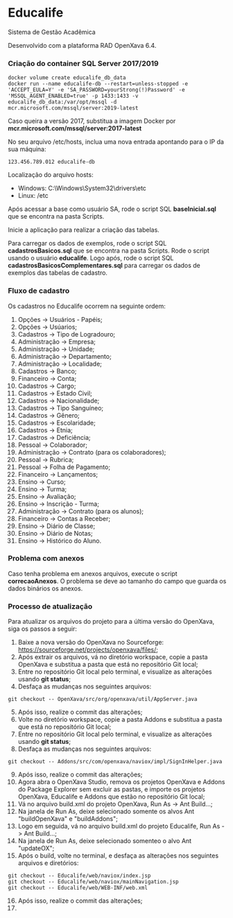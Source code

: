 Educalife
=========

Sistema de Gestão Acadêmica

Desenvolvido com a plataforma RAD OpenXava 6.4.

### Criação do container SQL Server 2017/2019

```
docker volume create educalife_db_data
docker run --name educalife-db --restart=unless-stopped -e 'ACCEPT_EULA=Y' -e 'SA_PASSWORD=yourStrong(!)Password' -e 'MSSQL_AGENT_ENABLED=true' -p 1433:1433 -v educalife_db_data:/var/opt/mssql -d mcr.microsoft.com/mssql/server:2019-latest
```

Caso queira a versão 2017, substitua a imagem Docker por __mcr.microsoft.com/mssql/server:2017-latest__

No seu arquivo /etc/hosts, inclua uma nova entrada apontando para o IP da sua máquina:

```
123.456.789.012 educalife-db
```

Localização do arquivo hosts:
- Windows: C:\Windows\System32\drivers\etc
- Linux: /etc

Após acessar a base como usuário SA, rode o script SQL **baseInicial.sql** que se encontra na pasta Scripts.

Inicie a aplicação para realizar a criação das tabelas.

Para carregar os dados de exemplos, rode o script SQL **cadastrosBasicos.sql** que se encontra na pasta Scripts. Rode o script usando o usuário __educalife__.
Logo após, rode o script SQL **cadastrosBasicosComplementares.sql** para carregar os dados de exemplos das tabelas de cadastro.


### Fluxo de cadastro

Os cadastros no Educalife ocorrem na seguinte ordem:

1. Opções -> Usuários - Papéis;
2. Opções -> Usúarios;
3. Cadastros -> Tipo de Logradouro;
4. Administração -> Empresa;
5. Administração -> Unidade;
6. Administração -> Departamento;
7. Administração -> Localidade;
8. Cadastros -> Banco;
9. Financeiro -> Conta;
10. Cadastros -> Cargo;
11. Cadastros -> Estado Civil;
12. Cadastros -> Nacionalidade;
13. Cadastros -> Tipo Sanguíneo;
14. Cadastros -> Gênero;
15. Cadastros -> Escolaridade;
16. Cadastros -> Etnia;
17. Cadastros -> Deficiência;
18. Pessoal -> Colaborador; 
19. Administração -> Contrato (para os colaboradores);
20. Pessoal -> Rubrica;
21. Pessoal -> Folha de Pagamento;
22. Financeiro -> Lançamentos;
23. Ensino -> Curso;
24. Ensino -> Turma;
25. Ensino -> Avaliação;
26. Ensino -> Inscrição - Turma;
27. Administração -> Contrato (para os alunos);
28. Financeiro -> Contas a Receber;
29. Ensino -> Diário de Classe;
30. Ensino -> Diário de Notas;
31. Ensino -> Histórico do Aluno.

### Problema com anexos

Caso tenha problema em anexos arquivos, execute o script __correcaoAnexos__. O problema se deve ao tamanho do campo que guarda os dados binários os anexos.


### Processo de atualização

Para atualizar os arquivos do projeto para a última versão do OpenXava, siga os passos a seguir:

1. Baixe a nova versão do OpenXava no Sourceforge: https://sourceforge.net/projects/openxava/files/;
2. Após extrair os arquivos, vá no diretório workspace, copie a pasta OpenXava e substitua a pasta que está no repositório Git local;
3. Entre no repositório Git local pelo terminal, e visualize as alterações usando __git status__;
4. Desfaça as mudanças nos seguintes arquivos:

```
git checkout -- OpenXava/src/org/openxava/util/AppServer.java
```

5. Após isso, realize o commit das alterações;
6. Volte no diretório workspace, copie a pasta Addons e substitua a pasta que está no repositório Git local;
7. Entre no repositório Git local pelo terminal, e visualize as alterações usando __git status__;
8. Desfaça as mudanças nos seguintes arquivos:

```
git checkout -- Addons/src/com/openxava/naviox/impl/SignInHelper.java
```

9. Após isso, realize o commit das alterações;
10. Agora abra o OpenXava Studio, remova os projetos OpenXava e Addons do Package Explorer sem excluir as pastas, e importe os projetos OpenXava, Educalife e Addons que estão no repositório Git local;
11. Vá no arquivo build.xml do projeto OpenXava, Run As -> Ant Build...;
12. Na janela de Run As, deixe selecionado somente os alvos Ant "buildOpenXava" e "buildAddons";
13. Logo em seguida, vá no arquivo build.xml do projeto Educalife, Run As -> Ant Build...;
14. Na janela de Run As, deixe selecionado somenteo o alvo Ant "updateOX";
15. Após o build, volte no terminal, e desfaça as alterações nos seguintes arquivos e diretórios:

```
git checkout -- Educalife/web/naviox/index.jsp 
git checkout -- Educalife/web/naviox/mainNavigation.jsp
git checkout -- Educalife/web/WEB-INF/web.xml
```

16. Após isso, realize o commit das alterações;
17. 
